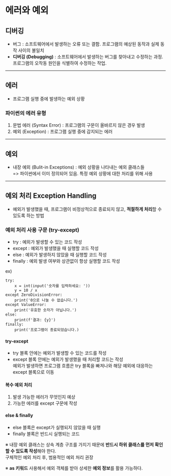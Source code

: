 # 에러와 예외

## 디버깅

- 버그 : 소프트웨어에서 발생하는 오류 또는 결함. 프로그램의 예상된 동작과 실제 동작 사이의 불일치
- **디버깅 (Debugging)** : 소프트웨어에서 발생하는 버그를 찾아내고 수정하는 과정. 프로그램의 오작동 원인을 식별하여 수정하는 작업.

---

## 에러

- 프로그램 실행 중에 발생하는 예외 상황

### 파이썬의 에러 유형

1. 문법 에러 (Syntax Error) : 프로그램의 구문이 올바르지 않은 경우 발생
2. 예외 (Exception) : 프로그램 실행 중에 감지되는 에러

---

## 예외

- 내장 예외 (Bulit-in Exceptions) : 예외 상황을 나타내는 예외 클래스들  
  => 파이썬에서 이미 정의되어 있음. 특정 예외 상황에 대한 처리를 위해 사용

---

## 예외 처리 Exception Handling

- 예외가 발생했을 때, 프로그램이 비정상적으로 종료되지 않고, **적절하게 처리**할 수 있도록 하는 방법

### 예외 처리 사용 구문 (try-except)

- try : 예외가 발생할 수 있는 코드 작성
- except : 예외가 발생했을 때 실행할 코드 작성
- else : 예외가 발생하지 않았을 때 실행할 코드 작성
- finally : 예외 발생 여부와 상관없이 항상 실행할 코드 작성

ex)
```
try:
    x = int(input('숫자를 입력하세요: '))
    y = 10 / x
except ZeroDivisionError:
    print('0으로 나눌 수 없습니다.')
except ValueError:
    print('유효한 숫자가 아닙니다.')
else:
    print(f'결과: {y}')
finally:
    print('프로그램이 종료되었습니다.)
```

#### try-except

- try 블록 안에는 예외가 발생할 수 있는 코드를 작성
- except 블록 안에는 예외가 발생했을 때 처리할 코드는 작성  
  예외가 발생하면 프로그램 흐름은 try 블록을 빠져나와 해당 예외에 대응하는 except 블록으로 이동

#### 복수 예외 처리

1. 발생 가능한 에러가 무엇인지 예상
2. 가능한 에러를 except 구문에 작성

#### else & finally

- else 블록은 except가 실행되지 않았을 때 실행
- finally 블록은 반드시 실행되는 코드

※ 내장 예외 클래스는 상속 계층 구조를 가지기 때문에 **반드시 하위 클래스를 먼저 확인할 수 있도록 작성**해야 한다.  
   구체적인 예외 처리 후, 범용적인 예외 처리 권장

※ **as 키워드** 사용해서 예외 객체를 받아 상세한 **예외 정보**를 활용 가능하다.

